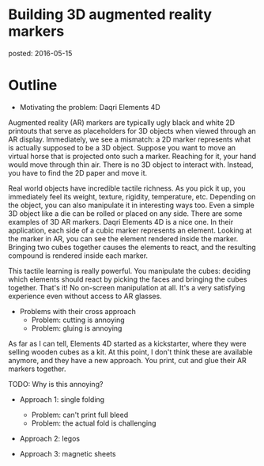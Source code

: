 Building 3D augmented reality markers
=====================================
posted: 2016-05-15

# Outline 

- Motivating the problem: Daqri Elements 4D

Augmented reality (AR) markers are typically ugly black and white 2D printouts
that serve as placeholders for 3D objects when viewed through an AR display.
Immediately, we see a mismatch: a 2D marker represents what is actually supposed
to be a 3D object. Suppose you want to move an virtual horse that is projected
onto such a marker. Reaching for it, your hand would move through thin air.
There is no 3D object to interact with. Instead, you have to find the 2D paper
and move it.

Real world objects have incredible tactile richness. As you pick it up, you
immediately feel its weight, texture, rigidity, temperature, etc. Depending on
the object, you can also manipulate it in interesting ways too. Even a simple 3D
object like a die can be rolled or placed on any side. There are some examples
of 3D AR markers. Daqri Elements 4D is a nice one. In their application, each
side of a cubic marker represents an element. Looking at the marker in AR, you
can see the element rendered inside the marker. Bringing two cubes together
causes the elements to react, and the resulting compound is rendered inside each
marker. 

This tactile learning is really powerful. You manipulate the cubes: deciding
which elements should react by picking the faces and bringing the cubes
together. That's it! No on-screen manipulation at all. It's a very satisfying
experience even without access to AR glasses.


- Problems with their cross approach
  - Problem: cutting is annoying
  - Problem: gluing is annoying

As far as I can tell, Elements 4D started as a kickstarter, where they were
selling wooden cubes as a kit. At this point, I don't think these are available
anymore, and they have a new approach. You print, cut and glue their AR
markers together.

TODO: Why is this annoying?

- Approach 1: single folding
  - Problem: can't print full bleed
  - Problem: the actual fold is challenging


- Approach 2: legos
- Approach 3: magnetic sheets
